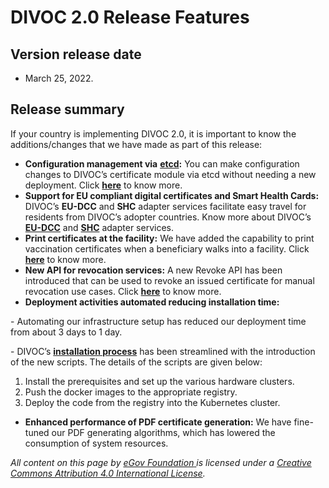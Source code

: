 # DIVOC 2.0 Release Features

## Version release date&#x20;

* March 25, 2022.

## **Release summary**

If your country is implementing DIVOC 2.0, it is important to know the additions/changes that we have made as part of this release:

* **Configuration management via** [**etcd**](https://etcd.io/)**:** You can make configuration changes to DIVOC’s certificate module via etcd without needing a new deployment. Click [**here**](../../implementing-divoc/configuration-management-via-etcd/) to know more.
* **Support for EU compliant digital certificates and Smart Health Cards:** DIVOC’s **EU-DCC** and **SHC** adapter services facilitate easy travel for residents from DIVOC’s adopter countries. Know more about DIVOC’s [**EU-DCC**](../../divocs-verifiable-certificate-features/divoc-native-covid-19-certificate-specification/divocs-eu-dcc-adapter-service.md) and [**SHC**](../../divocs-verifiable-certificate-features/divocs-shc-adapter-service.md) adapter services.
* **Print certificates at the facility:** We have added the capability to print vaccination certificates when a beneficiary walks into a facility. Click [**here**](../../divocs-verifiable-certificate-features/printing-certificates-at-a-facility.md) to know more.
* **New API for revocation services:** A new Revoke API has been introduced that can be used to revoke an issued certificate for manual revocation use cases. Click [**here**](../../divocs-verifiable-certificate-features/revoking-a-divoc-certificate.md) to know more.
* **Deployment activities automated reducing installation time:**&#x20;

&#x20;        \- Automating our infrastructure setup has reduced our deployment time from about 3 days  to 1 day.&#x20;

&#x20;        \- DIVOC’s [**installation process**](../../implementing-divoc/setting-up-divoc/how-to-install-divoc.md) has been streamlined with the introduction of the new scripts. The details of the scripts are given below:

1. Install the prerequisites and set up the various hardware clusters.
2. Push the docker images to the appropriate registry.
3. Deploy the code from the registry into the Kubernetes cluster.

* **Enhanced performance of PDF certificate generation:** We have fine-tuned our PDF generating algorithms, which has lowered the consumption of system resources.



_All content on this page by_ [_eGov Foundation_ ](https://egov.org.in/)_is licensed under a_ [_Creative Commons Attribution 4.0 International License_](http://creativecommons.org/licenses/by/4.0/)_._
